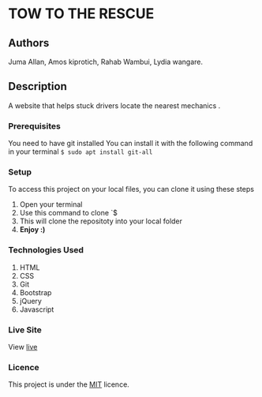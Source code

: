 # TOW TO THE RESCUE
## Authors
Juma Allan, Amos kiprotich, Rahab Wambui, Lydia wangare.
## Description
A website that helps stuck drivers locate the nearest mechanics .
### Prerequisites
You need to have git installed
You can install it with the following command in your terminal
`$ sudo apt install git-all`
### Setup
To access this project on your local files, you can clone it using these steps
1. Open your terminal
1. Use this command to clone `$
1. This will clone the repositoty into your local folder
1. __Enjoy :)__
### Technologies Used
1. HTML
1. CSS
1. Git
1. Bootstrap
1. jQuery
1. Javascript
### Live Site
View [live](https://juma-moringa.github.io/Tow-to-the-rescue/)
### Licence
This project is under the  [MIT](LICENSE) licence.